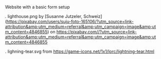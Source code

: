 Website with a basic form setup

. lighthouse.png by [Susanne Jutzeler, Schweiz] (https://pixabay.com/users/suju-foto-165106/?utm_source=link-attribution&amp;utm_medium=referral&amp;utm_campaign=image&amp;utm_content=4846855)  on https://pixabay.com//?utm_source=link-attribution&amp;utm_medium=referral&amp;utm_campaign=image&amp;utm_content=4846855

. lighning-tear.svg from https://game-icons.net/1x1/lorc/lightning-tear.html